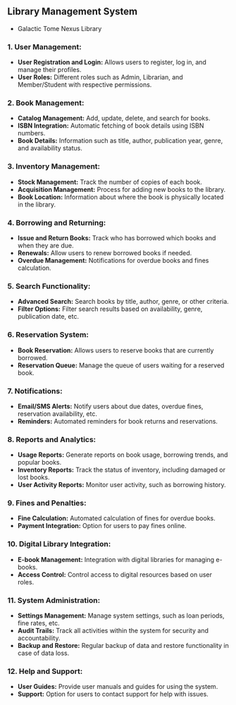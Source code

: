 ## Library Management System
* Galactic Tome Nexus Library 

### 1. **User Management:**
   - **User Registration and Login:** Allows users to register, log in, and manage their profiles.
   - **User Roles:** Different roles such as Admin, Librarian, and Member/Student with respective permissions.

### 2. **Book Management:**
   - **Catalog Management:** Add, update, delete, and search for books.
   - **ISBN Integration:** Automatic fetching of book details using ISBN numbers.
   - **Book Details:** Information such as title, author, publication year, genre, and availability status.

### 3. **Inventory Management:**
   - **Stock Management:** Track the number of copies of each book.
   - **Acquisition Management:** Process for adding new books to the library.
   - **Book Location:** Information about where the book is physically located in the library.

### 4. **Borrowing and Returning:**
   - **Issue and Return Books:** Track who has borrowed which books and when they are due.
   - **Renewals:** Allow users to renew borrowed books if needed.
   - **Overdue Management:** Notifications for overdue books and fines calculation.

### 5. **Search Functionality:**
   - **Advanced Search:** Search books by title, author, genre, or other criteria.
   - **Filter Options:** Filter search results based on availability, genre, publication date, etc.

### 6. **Reservation System:**
   - **Book Reservation:** Allows users to reserve books that are currently borrowed.
   - **Reservation Queue:** Manage the queue of users waiting for a reserved book.

### 7. **Notifications:**
   - **Email/SMS Alerts:** Notify users about due dates, overdue fines, reservation availability, etc.
   - **Reminders:** Automated reminders for book returns and reservations.

### 8. **Reports and Analytics:**
   - **Usage Reports:** Generate reports on book usage, borrowing trends, and popular books.
   - **Inventory Reports:** Track the status of inventory, including damaged or lost books.
   - **User Activity Reports:** Monitor user activity, such as borrowing history.

### 9. **Fines and Penalties:**
   - **Fine Calculation:** Automated calculation of fines for overdue books.
   - **Payment Integration:** Option for users to pay fines online.

### 10. **Digital Library Integration:**
   - **E-book Management:** Integration with digital libraries for managing e-books.
   - **Access Control:** Control access to digital resources based on user roles.

### 11. **System Administration:**
   - **Settings Management:** Manage system settings, such as loan periods, fine rates, etc.
   - **Audit Trails:** Track all activities within the system for security and accountability.
   - **Backup and Restore:** Regular backup of data and restore functionality in case of data loss.

### 12. **Help and Support:**
   - **User Guides:** Provide user manuals and guides for using the system.
   - **Support:** Option for users to contact support for help with issues. 

